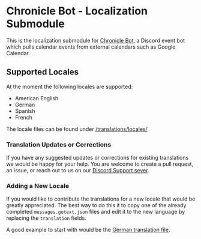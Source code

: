 # Chronicle Bot - Localization Submodule

This is the localization submodule for [Chronicle Bot](https://chroniclebot.com), a Discord event bot which pulls calendar events from external calendars such as Google Calendar.

## Supported Locales

At the moment the following locales are supported:

- American English
- German
- Spanish
- French

The locale files can be found under [/translations/locales/](https://github.com/Route-8/chronicle-go-l10n/tree/main/translations/locales)

### Translation Updates or Corrections

If you have any suggested updates or corrections for existing translations we would be happy for your help. You are welcome to create a pull request, an issue, or reach out to us on our [Discord Support sever](https://discord.gg/nWJCsV9hPq).

### Adding a New Locale

If you would like to contribute the translations for a new locale that would be greatly appreciated. The best way to do this it to copy one of the already completed `messages.gotext.json` files and edit it to the new language by replacing the `translation` fields.

A good example to start with would be the [German translation file](https://github.com/Route-8/chronicle-go-l10n/blob/main/translations/locales/de/messages.gotext.json).
